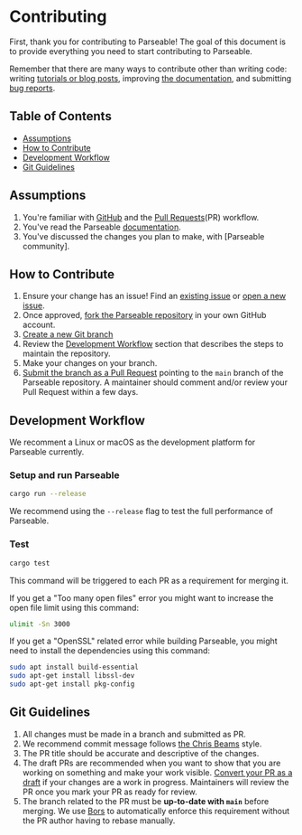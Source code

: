 # Contributing

First, thank you for contributing to Parseable! The goal of this document is to provide everything you need to start contributing to Parseable.

Remember that there are many ways to contribute other than writing code: writing [tutorials or blog posts](https://github.com/parseablehq/parseable/tree/main/blog), improving [the documentation](https://github.com/parseablehq/parseable/tree/main/docs), and submitting [bug reports](https://github.com/parseablehq/parseable/issues/new).

## Table of Contents

- [Assumptions](#assumptions)
- [How to Contribute](#how-to-contribute)
- [Development Workflow](#development-workflow)
- [Git Guidelines](#git-guidelines)

## Assumptions

1. You're familiar with [GitHub](https://github.com) and the [Pull Requests](https://help.github.com/en/github/collaborating-with-issues-and-pull-requests/about-pull-requests)(PR) workflow.
2. You've read the Parseable [documentation](https://docs.parseable.io).
3. You've discussed the changes you plan to make, with [Parseable community].

## How to Contribute

1. Ensure your change has an issue! Find an
   [existing issue](https://github.com/parseablehq/parseable/issues/) or [open a new issue](https://github.com/parseablehq/parseable/issues/new).
2. Once approved, [fork the Parseable repository](https://help.github.com/en/github/getting-started-with-github/fork-a-repo) in your own GitHub account.
3. [Create a new Git branch](https://help.github.com/en/github/collaborating-with-issues-and-pull-requests/creating-and-deleting-branches-within-your-repository)
4. Review the [Development Workflow](#development-workflow) section that describes the steps to maintain the repository.
5. Make your changes on your branch.
6. [Submit the branch as a Pull Request](https://help.github.com/en/github/collaborating-with-issues-and-pull-requests/creating-a-pull-request-from-a-fork) pointing to the `main` branch of the Parseable repository. A maintainer should comment and/or review your Pull Request within a few days.

## Development Workflow

We recomment a Linux or macOS as the development platform for Parseable currently.
### Setup and run Parseable

```bash
cargo run --release
```

We recommend using the `--release` flag to test the full performance of Parseable.

### Test

```bash
cargo test
```

This command will be triggered to each PR as a requirement for merging it.

If you get a "Too many open files" error you might want to increase the open file limit using this command:

```bash
ulimit -Sn 3000
```

If you get a "OpenSSL" related error while building Parseable, you might need to install the dependencies using this command:

```bash
sudo apt install build-essential
sudo apt-get install libssl-dev
sudo apt-get install pkg-config
```
## Git Guidelines

1. All changes must be made in a branch and submitted as PR.
2. We recommend commit message follows [the Chris Beams](https://chris.beams.io/posts/git-commit/) style.
3. The PR title should be accurate and descriptive of the changes.
4. The draft PRs are recommended when you want to show that you are working on something and make your work visible. [Convert your PR as a draft](https://help.github.com/en/github/collaborating-with-issues-and-pull-requests/changing-the-stage-of-a-pull-request) if your changes are a work in progress. Maintainers will review the PR once you mark your PR as ready for review.
5. The branch related to the PR must be **up-to-date with `main`** before merging. We use [Bors](https://github.com/bors-ng/bors-ng) to automatically enforce this requirement without the PR author having to rebase manually.
